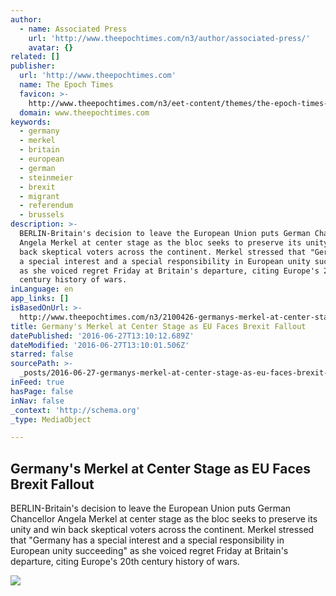 ```yaml
---
author:
  - name: Associated Press
    url: 'http://www.theepochtimes.com/n3/author/associated-press/'
    avatar: {}
related: []
publisher:
  url: 'http://www.theepochtimes.com'
  name: The Epoch Times
  favicon: >-
    http://www.theepochtimes.com/n3/eet-content/themes/the-epoch-times-3/images/etfavicon.ico
  domain: www.theepochtimes.com
keywords:
  - germany
  - merkel
  - britain
  - european
  - german
  - steinmeier
  - brexit
  - migrant
  - referendum
  - brussels
description: >-
  BERLIN-Britain's decision to leave the European Union puts German Chancellor
  Angela Merkel at center stage as the bloc seeks to preserve its unity and win
  back skeptical voters across the continent. Merkel stressed that "Germany has
  a special interest and a special responsibility in European unity succeeding"
  as she voiced regret Friday at Britain's departure, citing Europe's 20th
  century history of wars.
inLanguage: en
app_links: []
isBasedOnUrl: >-
  http://www.theepochtimes.com/n3/2100426-germanys-merkel-at-center-stage-as-eu-faces-brexit-fallout/
title: Germany's Merkel at Center Stage as EU Faces Brexit Fallout
datePublished: '2016-06-27T13:10:12.689Z'
dateModified: '2016-06-27T13:10:01.506Z'
starred: false
sourcePath: >-
  _posts/2016-06-27-germanys-merkel-at-center-stage-as-eu-faces-brexit-fallout.md
inFeed: true
hasPage: false
inNav: false
_context: 'http://schema.org'
_type: MediaObject

---
```

<article style=""><h1>Germany's Merkel at Center Stage as EU Faces Brexit Fallout</h1><p>BERLIN-Britain's decision to leave the European Union puts German Chancellor Angela Merkel at center stage as the bloc seeks to preserve its unity and win back skeptical voters across the continent. Merkel stressed that "Germany has a special interest and a special responsibility in European unity succeeding" as she voiced regret Friday at Britain's departure, citing Europe's 20th century history of wars.</p><img src="http://img.theepochtimes.com/n3/eet-content/uploads/2016/06/26/Germany-Britain-EU_Druk-676x450.jpg" /></article>